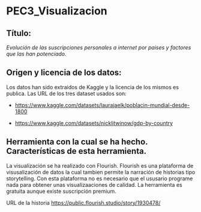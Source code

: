 # PEC3_Visualizacion
## Título: 

*Evolución de las suscripciones personales a internet por paises y factores que las han potenciado.*

## Origen y licencia de los datos:

Los datos han sido extraidos de Kaggle y la licencia de los mismos es publica. Las URL de los tres dataset usados son:

- https://www.kaggle.com/datasets/laurajaelk/poblacin-mundial-desde-1800

- https://www.kaggle.com/datasets/nicklitwinow/gdp-by-country

## Herramienta con la cual se ha hecho. Características de esta herramienta.

La visualización se ha realizado con Flourish. Flourish es una plataforma de visusalización de datos la cual tambien permite la narración de historias tipo storytelling.
Con esta plataforma no es necesario que el ususario programe nada para obtener unas visualizaaciones de calidad. La herramienta es gratuita aunque existe suscripción premium.


URL de la historia
https://public.flourish.studio/story/1930478/
